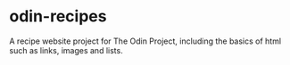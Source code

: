 # odin-recipes

A recipe website project for The Odin Project, including the basics of html such as links, images and lists.